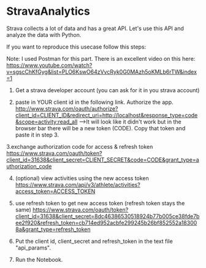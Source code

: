 # StravaAnalytics

Strava collects a lot of data and has a great API. Let's use this API and analyze the data with Python. 

If you want to reproduce this usecase follow this steps:

Note: I used Postman for this part. 
There is an excellent video on this here: 
https://www.youtube.com/watch?v=sgscChKfGyg&list=PLO6KswO64zVvcRyk0G0MAzh5oKMLb6rTW&index=1

1. Get a strava developer account (you can ask for it in you strava account) 

2.  paste in YOUR client id in the following link. Authorize the app. 
http://www.strava.com/oauth/authorize?client_id=CLIENT_ID&redirect_uri=http://localhost&response_type=code&scope=activity:read_all
-->It will look like it didn't work but in the browser bar there will be a new token (CODE). Copy that token and paste it in step 3. 

3.exchange authorization code for access & refresh token 
https://www.strava.com/oauth/token?client_id=31638&client_secret=CLIENT_SECRET&code=CODE&grant_type=authorization_code

4. (optional) view activities using the new access token
https://www.strava.com/api/v3/athlete/activities?access_token=ACCESS_TOKEN


5. use refresh token to get new access token (refresh token stays the same) 
https://www.strava.com/oauth/token?client_id=31638&client_secret=8dc46386530518924b77b005ce38fde7bee2f920&refresh_token=cb714ed952acbfe299245b26bf852552a183008a&grant_type=refresh_token

6. Put the client id, client_secret and refresh_token in the text file "api_params". 

7. Run the Notebook. 
